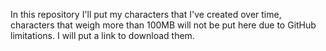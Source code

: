 In this repository I'll put my characters that I've created over time, characters that weigh more than 100MB will not be put here due to GitHub limitations. I will put a link to download them.
